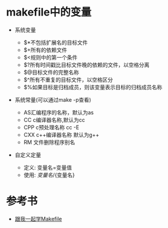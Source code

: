 # makefile中的变量
- 系统变量
	- $*不包括扩展名的目标文件
	- $+所有的依赖文件
	- $<规则中的第一个条件
	- $?所有时间戳比目标文件晚的依赖的文件，以空格分离
	- $@目标文件的完整名称
	- $^所有不重复的目标文件，以空格区分
	- $%如果目标是归档成员，则该变量表示目标的归档成员名称

- 系统常量(可以通过make -p查看)
	- AS汇编程序的名称，默认为as
	- CC c编译器名称,默认为cc
	- CPP c预处理名称 cc -E
	- CXX c++编译器名称 默认为g++
	- RM 文件删除程序别名

- 自定义定量
	- 定义: 变量名=变量值
	- 使用: ${变量名}/${变量名}

# 参考书
- [跟我一起学Makefile](https://seisman.github.io/how-to-write-makefile/index.html#)
